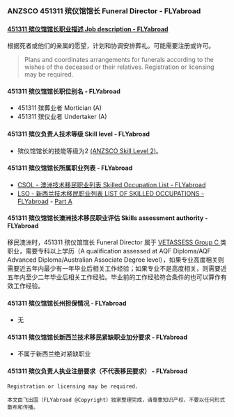 ### ANZSCO 451311 殡仪馆馆长 Funeral Director - FLYabroad ###

#### [451311 殡仪馆馆长职业描述 Job description - FLYabroad](http://www.flyabroadvisa.com/anzsco/4513.html#451311)

根据死者或他们的亲属的愿望，计划和协调安排葬礼。可能需要注册或许可。

> Plans and coordinates arrangements for funerals according to the wishes of the deceased or their relatives. Registration or licensing may be required.

#### 451311 殡仪馆馆长职位别名 - FLYabroad
 
- 451311 殡葬业者 Mortician (A)
- 451311 殡仪业者 Undertaker (A)

#### 451311 殡仪负责人技术等级 Skill level - FLYabroad

- 殡仪馆馆长的技能等级为2 [(ANZSCO Skill Level 2)](http://www.flyabroadvisa.com/anzsco/)。

#### 451311 殡仪馆馆长所属职业列表 - FLYabroad

- [CSOL - 澳洲技术移民职业列表 Skilled Occupation List - FLYabroad](http://www.flyabroadvisa.com/sol/)
- [LSO - 新西兰技术移民职业列表 LIST OF SKILLED OCCUPATIONS - FLYabroad](http://nz.flyabroadvisa.com/lso/) - [Part A](parta)

#### 451311 殡仪馆馆长澳洲技术移民职业评估 Skills assessment authority - FLYabroad

移民澳洲时，451311 殡仪馆馆长 Funeral Director 属于 [VETASSESS Group C ](http://www.flyabroadvisa.com/ass/vetassess.html)类职业，需要专科以上学历（A qualification assessed at AQF Diploma/AQF Advanced Diploma/Australian Associate Degree level），如果专业高度相关则需要近五年内最少有一年毕业后相关工作经验；如果专业不是高度相关，则需要近五年内至少二年毕业后相关工作经验。毕业前的工作经验符合条件的也可以算作有效工作经验。

#### 451311 殡仪馆馆长州担保情况 - FLYabroad

- 无

#### 451311 殡仪馆馆长新西兰技术移民紧缺职业加分要求 - FLYabroad

- 不属于新西兰绝对紧缺职业

#### 451311 殡仪负责人执业注册要求（不代表移民要求） - FLYabroad

    Registration or licensing may be required.

`本文由飞出国（FLYabroad @Copyright）独家整理完成，请尊重知识产权，不要以任何形式散布和传播。`